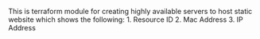 This is terraform module for creating highly available servers to host static website which shows the following:
    1. Resource ID
    2. Mac Address
    3. IP Address